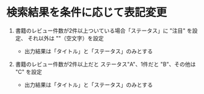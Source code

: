 # 検索結果を条件に応じて表記変更

1. 書籍のレビュー件数が2件以上ついている場合「ステータス」に "注目" を設定、
   それ以外は ""（空文字）を設定
   
    - 出力結果は「タイトル」と「ステータス」のみとする

2. 書籍のレビュー件数が2件以上だと ステータス"A"、1件だと "B"、その他は "C" を設定

    - 出力結果は「タイトル」と「ステータス」のみとする
